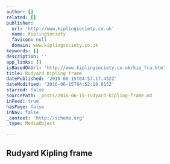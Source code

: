 ```yaml
---
author: []
related: []
publisher:
  url: 'http://www.kiplingsociety.co.uk'
  name: Kiplingsociety
  favicon: null
  domain: www.kiplingsociety.co.uk
keywords: []
description: ''
app_links: []
isBasedOnUrl: 'http://www.kiplingsociety.co.uk/kip_fra.htm'
title: Rudyard Kipling frame
datePublished: '2016-06-15T04:57:17.452Z'
dateModified: '2016-06-15T04:52:18.815Z'
starred: false
sourcePath: _posts/2016-06-15-rudyard-kipling-frame.md
inFeed: true
hasPage: false
inNav: false
_context: 'http://schema.org'
_type: MediaObject

---
```

<article style=""><h1>Rudyard Kipling frame</h1></article>